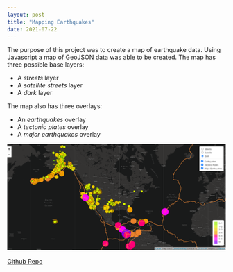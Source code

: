 ```yaml
---
layout: post
title: "Mapping Earthquakes"
date: 2021-07-22
---
```


The purpose of this project was to create a map of earthquake data. Using Javascript a map of GeoJSON data was able to be created. 
The map has three possible base layers:
* A *streets* layer 
* A *satellite streets* layer 
* A *dark* layer 

The map also has three overlays:
* An *earthquakes* overlay 
* A *tectonic plates* overlay 
* A *major earthquakes* overlay

<img src="../assets/final_map.png" alt="Final Map">


[Github Repo](https://github.com/naomishields/Mapping_Earthquakes)
